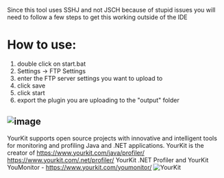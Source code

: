 Since this tool uses SSHJ and not JSCH because of stupid issues
you will need to follow a few steps to get this working outside of the IDE

# How to use:
1. double click on start.bat
2. Settings -> FTP Settings
3. enter the FTP server settings you want to upload to
4. click save
5. click start
6. export the plugin you are uploading to the "output" folder

![image](https://user-images.githubusercontent.com/40679762/140419489-074ff979-8cac-4029-8d6f-5b6796d048e2.png)
------
YourKit supports open source projects with innovative and intelligent tools
for monitoring and profiling Java and .NET applications.
YourKit is the creator of 
https://www.yourkit.com/java/profiler/
https://www.yourkit.com/.net/profiler/ YourKit .NET Profiler
and YourKit YouMonitor - https://www.yourkit.com/youmonitor/
![YourKit](https://www.yourkit.com/images/yklogo.png)
